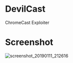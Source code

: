 # DevilCast
ChromeCast Exploiter

# Screenshot
![screenshot_20190111_212616](https://user-images.githubusercontent.com/32659320/51039395-cba92780-15e7-11e9-88b9-8542ff673c4c.png)
